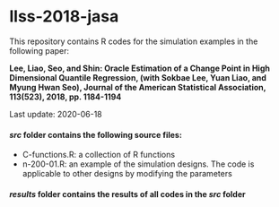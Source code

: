 # llss-2018-jasa

This repository contains R codes for the simulation examples in the following paper:

**Lee, Liao, Seo, and Shin: Oracle Estimation of a Change Point in High Dimensional Quantile Regression, (with Sokbae Lee, Yuan Liao, and Myung Hwan Seo), Journal of the American Statistical Association, 113(523), 2018, pp. 1184-1194**


Last update: 2020-06-18



#### _src_ folder contains the following source files:
* C-functions.R: a collection of R functions
* n-200-01.R: an example of the simulation designs. The code is applicable to other designs by modifying the parameters

#### _results_ folder contains the results of all codes in the _src_ folder

